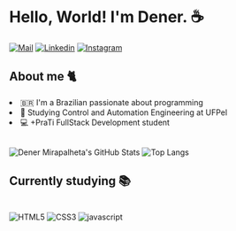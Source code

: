 <h1>Hello, World! I'm Dener. ☕</h1>

[![Mail](https://img.shields.io/badge/Gmail-D14836?style=for-the-badge&logo=gmail&logoColor=white)](mailto:devdenermirapalheta@gmail.com)
[![Linkedin](https://img.shields.io/badge/LinkedIn-0077B5?style=for-the-badge&logo=linkedin&logoColor=white)](https://www.linkedin.com/in/denermirapalheta)
[![Instagram](https://img.shields.io/badge/Instagram-E4405F?style=for-the-badge&logo=instagram&logoColor=white)](https://instagram.com/dener.eu)

## About me 🐈

<li>🇧🇷 I'm a Brazilian passionate about programming</li>

<li>🔧 Studying Control and Automation Engineering at UFPel</li>

<li>💻 +PraTi FullStack Development student</li>

<br/>

![Dener Mirapalheta's GitHub Stats](https://github-readme-stats.vercel.app/api?username=DevDener&show_icons=true&theme=tokyonight)
![Top Langs](https://github-readme-stats.vercel.app/api/top-langs/?username=anuraghazra&layout=compact)

## Currently studying 📚

<div style="display: inline_block"><br/>
  <img align="center" alt="HTML5" src="https://img.shields.io/badge/HTML5-E34F26?style=for-the-badge&logo=html5&logoColor=white" />
  <img align="center" alt="CSS3" src="https://img.shields.io/badge/CSS3-1572B6?style=for-the-badge&logo=css3&logoColor=white" />
  <img align="center" alt="javascript" src="https://img.shields.io/badge/JavaScript-323330?style=for-the-badge&logo=javascript&logoColor=F7DF1E" />
</div><br/>

